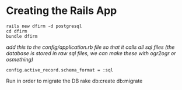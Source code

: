 

# Creating the Rails App

    rails new dfirm -d postgresql
    cd dfirm
    bundle dfirm


*add this to the config/application.rb file so that it calls all sql files (the database is stored in raw sql files, we can make these with ogr2ogr or osmething)*

    config.active_record.schema_format = :sql

Run in order to migrate the DB
    rake db:create db:migrate
